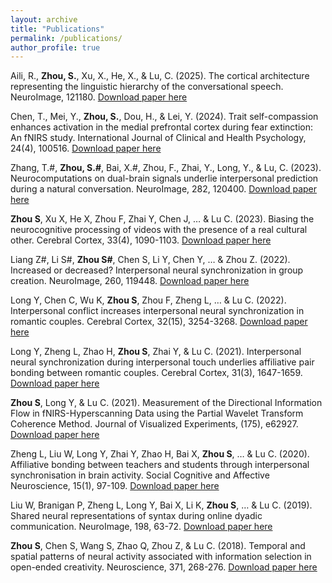 ```yaml
---
layout: archive
title: "Publications"
permalink: /publications/
author_profile: true
---
```

Aili, R., **Zhou, S.**, Xu, X., He, X., & Lu, C. (2025). The cortical architecture representing the linguistic hierarchy of the conversational speech. NeuroImage, 121180. [Download paper here](/files/NI2025.pdf)

Chen, T., Mei, Y., **Zhou, S.**, Dou, H., & Lei, Y. (2024). Trait self-compassion enhances activation in the medial prefrontal cortex during fear extinction: An fNIRS study. International Journal of Clinical and Health Psychology, 24(4), 100516. [Download paper here](files/IJCHP2024.pdf)

Zhang, T.#, **Zhou, S.#**, Bai, X.#, Zhou, F., Zhai, Y., Long, Y., & Lu, C. (2023). Neurocomputations on dual-brain signals underlie interpersonal prediction during a natural conversation. NeuroImage, 282, 120400. [Download paper here](files/NI2023.pdf)

**Zhou S**, Xu X, He X, Zhou F, Zhai Y, Chen J, … & Lu C. (2023). Biasing the neurocognitive processing of videos with the presence of a real cultural other. Cerebral Cortex, 33(4), 1090-1103. [Download paper here](files/CC2023.pdf)

Liang Z#, Li S#, **Zhou S#**, Chen S, Li Y, Chen Y, … & Zhou Z. (2022). Increased or decreased? Interpersonal neural synchronization in group creation. NeuroImage, 260, 119448. [Download paper here](files/NI2022.pdf)

Long Y, Chen C, Wu K, **Zhou S**, Zhou F, Zheng L, … & Lu C. (2022). Interpersonal conflict increases interpersonal neural synchronization in romantic couples. Cerebral Cortex, 32(15), 3254-3268. [Download paper here](files/CC2022.pdf)

Long Y, Zheng L, Zhao H, **Zhou S**, Zhai Y, & Lu C. (2021). Interpersonal neural synchronization during interpersonal touch underlies affiliative pair bonding between romantic couples. Cerebral Cortex, 31(3), 1647-1659. [Download paper here](files/CC2021.pdf)

**Zhou S**, Long Y, & Lu C. (2021). Measurement of the Directional Information Flow in fNIRS-Hyperscanning Data using the Partial Wavelet Transform Coherence Method. Journal of Visualized Experiments, (175), e62927. [Download paper here](files/JOVE2021.pdf)

Zheng L, Liu W, Long Y, Zhai Y, Zhao H, Bai X, **Zhou S**, … & Lu C. (2020). Affiliative bonding between teachers and students through interpersonal synchronisation in brain activity. Social Cognitive and Affective Neuroscience, 15(1), 97-109. [Download paper here](files/SCAN2020.pdf)

Liu W, Branigan P, Zheng L, Long Y, Bai X, Li K, **Zhou S**, … & Lu C. (2019). Shared neural representations of syntax during online dyadic communication. NeuroImage, 198, 63-72. [Download paper here](files/NI2019.pdf)

**Zhou S**, Chen S, Wang S, Zhao Q, Zhou Z, & Lu C. (2018). Temporal and spatial patterns of neural activity associated with information selection in open-ended creativity. Neuroscience, 371, 268-276. [Download paper here](files/Neuroscience2018.pdf)